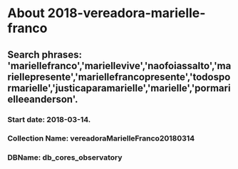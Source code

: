 # About 2018-vereadora-marielle-franco

## Search phrases: 'mariellefranco','mariellevive','naofoiassalto','mariellepresente','mariellefrancopresente','todospormarielle','justicaparamarielle','marielle','pormarielleeanderson'.
### Start date: 2018-03-14.
### Collection Name: vereadoraMarielleFranco20180314
### DBName: db_cores_observatory
